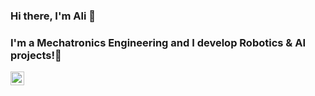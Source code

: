 ### Hi there, I'm Ali 👋


### I'm a Mechatronics Engineering and I develop Robotics & AI projects!🤖

[<img align="left" alt="Kucukcollu | YouTube" width="22px" src="https://cdn.jsdelivr.net/npm/simple-icons@v3/icons/youtube.svg" />][youtube]
<br />

<br />
<br />

[youtube]: https://www.youtube.com/channel/UCw2SQt1uw87D8pS4HRXhnBw

